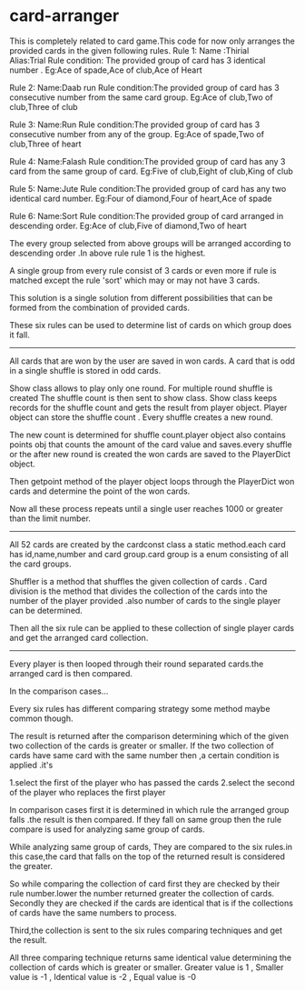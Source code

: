 # card-arranger
This is completely related to card game.This code for now only arranges the provided cards in the given following rules. 
Rule 1: 
Name :Thirial  
Alias:Trial 
Rule condition: The provided group of card has 3 identical number . 
Eg:Ace of spade,Ace of club,Ace of Heart 
 
Rule 2: 
Name:Daab run 
Rule condition:The provided group of card has 3 consecutive number from the same card group. 
Eg:Ace of club,Two of club,Three of club 
 
Rule 3: 
Name:Run 
Rule condition:The provided group of card has 3 consecutive number from any of the group. 
Eg:Ace of spade,Two of club,Three of heart 
 
Rule 4: 
Name:Falash 
Rule condition:The provided group of card has any 3 card from the same group of card. 
Eg:Five of club,Eight of club,King of club 
 
 
Rule 5: 
Name:Jute 
Rule condition:The provided group of card has any two identical card number. 
Eg:Four of diamond,Four of heart,Ace of spade 
 
Rule 6: 
Name:Sort 
Rule condition:The provided group of card arranged in descending order. 
Eg:Ace of club,Five of diamond,Two of heart 
 
 
The every group selected from above groups will be arranged according to  descending order .In above rule rule 1 is the highest. 
 
A single group from every rule consist of 3 cards or even more if rule is matched except the rule 'sort' which may or may not have 3 cards. 
 
 
This solution is a single solution from different possibilities that can be formed from the combination of provided cards. 
 
 
 
These six rules can be used to determine list of cards on which group does it fall. 

-----------

All cards that are won by the user are saved in won cards. 
A card that is odd in a single shuffle is stored in odd cards. 
 
Show class allows to play only one round. 
For multiple round shuffle is created 
The shuffle count is then sent to show class. 
Show class keeps records for the shuffle count and gets the result from player object. Player object can store the shuffle count . Every shuffle creates a new round. 
 
The new count is determined for shuffle count.player object also contains points obj that counts the amount of the card value and saves.every shuffle or the after  new round is created the won cards are saved to the PlayerDict object. 
 
Then getpoint method of the player object loops through the PlayerDict won cards and determine the point of the won cards. 
 
Now all these process repeats until a single user reaches 1000 or greater than the limit number. 
 
----------- 
 
All 52 cards are created by the cardconst class a static method.each card has id,name,number and card group.card group is a enum consisting of all the card groups. 
 
Shuffler is a method that shuffles the given collection of cards . 
Card division is the method that divides the collection of the cards into the number of the player provided .also number of cards to the single player can  be determined. 
 
Then all the six rule can be applied to these collection of single player cards and get the arranged card collection. 
 
---------- 
 
Every player is then looped through their round separated cards.the arranged card is then compared. 
 
In the comparison cases... 
 
Every six rules has different comparing strategy some method maybe common though. 
 
The result is returned after the comparison determining which of the given two collection of the cards is greater or smaller. 
If the two collection of cards have same card with the same number then ,a certain condition is applied .it's 
 
1.select the first of the player who has passed the cards
2.select the second of the player who replaces the first player
 
 
In comparison cases first it is determined in which rule the arranged group falls .the result is then compared. 
If they fall on same group then the rule compare is used for analyzing same group of cards. 
 
While analyzing same group of cards, 
They are compared to the six rules.in this case,the card that falls on the top of the returned result is considered the greater. 
 
So while comparing the collection of card first they are checked by their rule number.lower the number returned greater the collection of cards. 
Secondly they are checked if the cards are identical that is if the collections of cards have the same numbers to process. 
 
Third,the collection is sent to the six rules comparing techniques and get the result. 
 
All three comparing technique returns same identical value determining the collection of cards which is greater or smaller. 
Greater value is 1 ,
Smaller value is -1 ,
Identical value is -2 ,
Equal value is -0 
